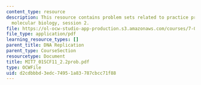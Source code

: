 ```yaml
---
content_type: resource
description: This resource contains problem sets related to practice problems for
  molecular biology, session 2.
file: https://ol-ocw-studio-app-production.s3.amazonaws.com/courses/7-01sc-fundamentals-of-biology-fall-2011/d2cdbbbd3edc74951a83787cbcc71f88_MIT7_01SCF11_2.2prob.pdf
file_type: application/pdf
learning_resource_types: []
parent_title: DNA Replication
parent_type: CourseSection
resourcetype: Document
title: MIT7_01SCF11_2.2prob.pdf
type: OCWFile
uid: d2cdbbbd-3edc-7495-1a83-787cbcc71f88
---
```

